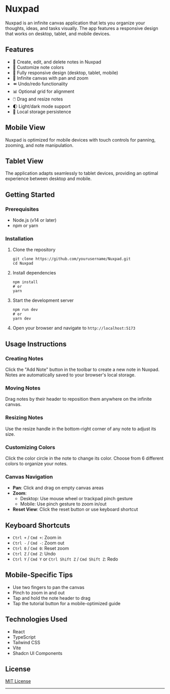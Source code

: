 # Nuxpad

Nuxpad is an infinite canvas application that lets you organize your thoughts, ideas, and tasks visually. The app features a responsive design that works on desktop, tablet, and mobile devices.


## Features

- 📝 Create, edit, and delete notes in Nuxpad
- 🌈 Customize note colors
- 📱 Fully responsive design (desktop, tablet, mobile)
- 🔄 Infinite canvas with pan and zoom
- ⏪ Undo/redo functionality
- 📊 Optional grid for alignment
- 🖱️ Drag and resize notes
- 🌓 Light/dark mode support
- 💾 Local storage persistence

## Mobile View

Nuxpad is optimized for mobile devices with touch controls for panning, zooming, and note manipulation.


## Tablet View

The application adapts seamlessly to tablet devices, providing an optimal experience between desktop and mobile.



## Getting Started

### Prerequisites

- Node.js (v14 or later)
- npm or yarn

### Installation

1. Clone the repository
   ```
   git clone https://github.com/yourusername/Nuxpad.git
   cd Nuxpad
   ```

2. Install dependencies
   ```
   npm install
   # or
   yarn
   ```

3. Start the development server
   ```
   npm run dev
   # or
   yarn dev
   ```

4. Open your browser and navigate to `http://localhost:5173`

## Usage Instructions

### Creating Notes

Click the "Add Note" button in the toolbar to create a new note in Nuxpad. Notes are automatically saved to your browser's local storage.

### Moving Notes

Drag notes by their header to reposition them anywhere on the infinite canvas.

### Resizing Notes

Use the resize handle in the bottom-right corner of any note to adjust its size.

### Customizing Colors

Click the color circle in the note to change its color. Choose from 6 different colors to organize your notes.

### Canvas Navigation

- **Pan**: Click and drag on empty canvas areas
- **Zoom**: 
  - Desktop: Use mouse wheel or trackpad pinch gesture
  - Mobile: Use pinch gesture to zoom in/out
- **Reset View**: Click the reset button or use keyboard shortcut

## Keyboard Shortcuts

- `Ctrl +` / `Cmd +`: Zoom in
- `Ctrl -` / `Cmd -`: Zoom out
- `Ctrl 0` / `Cmd 0`: Reset zoom
- `Ctrl Z` / `Cmd Z`: Undo
- `Ctrl Y` / `Cmd Y` or `Ctrl Shift Z` / `Cmd Shift Z`: Redo

## Mobile-Specific Tips

- Use two fingers to pan the canvas
- Pinch to zoom in and out
- Tap and hold the note header to drag
- Tap the tutorial button for a mobile-optimized guide

## Technologies Used

- React
- TypeScript
- Tailwind CSS
- Vite
- Shadcn UI Components

## License

[MIT License](LICENSE)


---
 